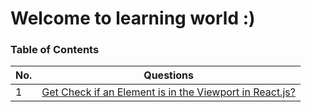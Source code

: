 # Welcome to learning world :)

### Table of Contents

| No. | Questions |
| --- | --------- |
|1  | [Get Check if an Element is in the Viewport in React.js?](#Get-Check-if-an-Element-is-in-the-Viewport-in-React.js) |
